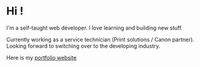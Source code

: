 # Hi !

I'm a self-taught web developer.
I love learning and building new stuff.

Currently working as a service technician (Print solutions / Canon partner). Looking forward to switching over to the developing industry.

Here is my [portfolio website](https://emsad87.github.io/)
